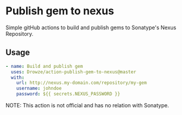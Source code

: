 # Publish gem to nexus

Simple gitHub actions to build and publish gems to Sonatype's Nexus Repository.

## Usage
```yml
- name: Build and publish gem
  uses: Drowze/action-publish-gem-to-nexus@master
  with:
    url: http://nexus.my-domain.com/repository/my-gem
    username: johndoe
    password: ${{ secrets.NEXUS_PASSWORD }}
```

NOTE: This action is not official and has no relation with Sonatype.
